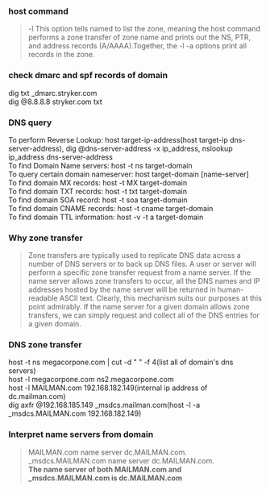 ### host command
>-l This  option  tells  named to list the zone, meaning the host command performs a zone transfer of zone name and prints  out the NS, PTR, and address records (A/AAAA).Together, the -l -a options print all records in the zone.

### check dmarc and spf records of domain
dig txt _dmarc.stryker.com  
dig @8.8.8.8 stryker.com txt

### DNS query
To perform Reverse Lookup: host target-ip-address(host target-ip dns-server-address), dig @dns-server-address -x ip_address, nslookup ip_address dns-server-address  
To find Domain Name servers: host -t ns target-domain  
To query certain domain nameserver: host target-domain [name-server]  
To find domain MX records: host -t MX target-domain  
To find domain TXT records: host -t txt target-domain  
To find domain SOA record: host -t soa target-domain  
To find domain CNAME records: host -t cname target-domain  
To find domain TTL information: host -v -t a target-domain

### Why zone transfer
>Zone transfers are typically used to replicate DNS data across a number of DNS servers or to back up DNS files. A user or server will perform a specific zone transfer request from a name server. If the name server allows zone transfers to occur, all the DNS names and IP addresses hosted by the name server will be returned in human-readable ASCII text. Clearly, this mechanism suits our purposes at this point admirably. If the name server for a given domain allows zone transfers, we can simply request and collect all of the DNS entries for a given domain.

### DNS zone transfer
host -t ns megacorpone.com | cut -d " " -f 4(list all of domain's dns servers)  
host -l megacorpone.com ns2.megacorpone.com  
host -l MAILMAN.com 192.168.182.149(internal ip address of dc.mailman.com)  
dig axfr @192.168.185.149 _msdcs.mailman.com(host -l -a _msdcs.MAILMAN.com 192.168.182.149)   

### Interpret name servers from domain
>MAILMAN.com name server dc.MAILMAN.com.  
_msdcs.MAILMAN.com name server dc.MAILMAN.com.  
<strong>The name server of both MAILMAN.com and _msdcs.MAILMAN.com is dc.MAILMAN.com</strong>

